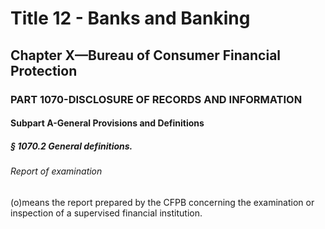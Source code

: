 
# Title 12 - Banks and Banking
## Chapter X—Bureau of Consumer Financial Protection
### PART 1070-DISCLOSURE OF RECORDS AND INFORMATION
#### Subpart A-General Provisions and Definitions
##### § 1070.2 General definitions.
###### Report of examination

(o)means the report prepared by the CFPB concerning the examination or inspection of a supervised financial institution.
